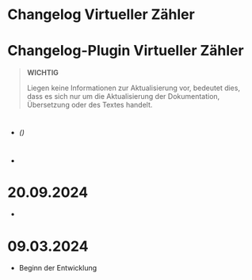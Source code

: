 # Changelog Virtueller Zähler

# Changelog-Plugin Virtueller Zähler

>**WICHTIG**
>
>Liegen keine Informationen zur Aktualisierung vor, bedeutet dies, dass es sich nur um die Aktualisierung der Dokumentation, Übersetzung oder des Textes handelt.

# 

-  *()*

# 

- 

# 20.09.2024

- 

# 09.03.2024

- Beginn der Entwicklung
